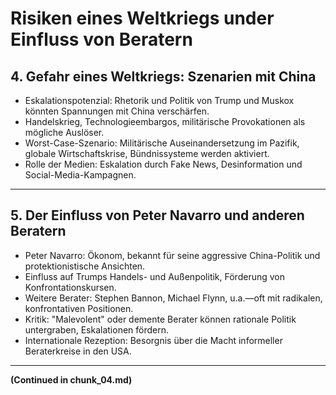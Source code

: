 # Risiken eines Weltkriegs under Einfluss von Beratern

## 4. Gefahr eines Weltkriegs: Szenarien mit China
- Eskalationspotenzial: Rhetorik und Politik von Trump und Muskox könnten Spannungen mit China verschärfen.
- Handelskrieg, Technologieembargos, militärische Provokationen als mögliche Auslöser.
- Worst-Case-Szenario: Militärische Auseinandersetzung im Pazifik, globale Wirtschaftskrise, Bündnissysteme werden aktiviert.
- Rolle der Medien: Eskalation durch Fake News, Desinformation und Social-Media-Kampagnen.

---

## 5. Der Einfluss von Peter Navarro und anderen Beratern
- Peter Navarro: Ökonom, bekannt für seine aggressive China-Politik und protektionistische Ansichten.
- Einfluss auf Trumps Handels- und Außenpolitik, Förderung von Konfrontationskursen.
- Weitere Berater: Stephen Bannon, Michael Flynn, u.a.—oft mit radikalen, konfrontativen Positionen.
- Kritik: "Malevolent" oder demente Berater können rationale Politik untergraben, Eskalationen fördern.
- Internationale Rezeption: Besorgnis über die Macht informeller Beraterkreise in den USA.

---

**(Continued in chunk_04.md)**



